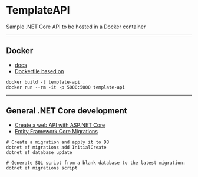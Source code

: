 # TemplateAPI

Sample .NET Core API to be hosted in a Docker container

---

## Docker

- [docs](https://docs.microsoft.com/en-us/aspnet/core/host-and-deploy/docker/building-net-docker-images?view=aspnetcore-5.0)
- [Dockerfile based on](https://docs.docker.com/engine/examples/dotnetcore/)

```
docker build -t template-api .
docker run --rm -it -p 5000:5000 template-api
```

---

## General .NET Core development

- [Create a web API with ASP.NET Core](https://docs.microsoft.com/en-us/aspnet/core/tutorials/first-web-api?view=aspnetcore-5.0&tabs=visual-studio-code)
- [Entity Framework Core Migrations](https://docs.microsoft.com/en-us/ef/core/managing-schemas/migrations/?tabs=dotnet-core-cli)

```
# Create a migration and apply it to DB
dotnet ef migrations add InitialCreate
dotnet ef database update

# Generate SQL script from a blank database to the latest migration:
dotnet ef migrations script
```